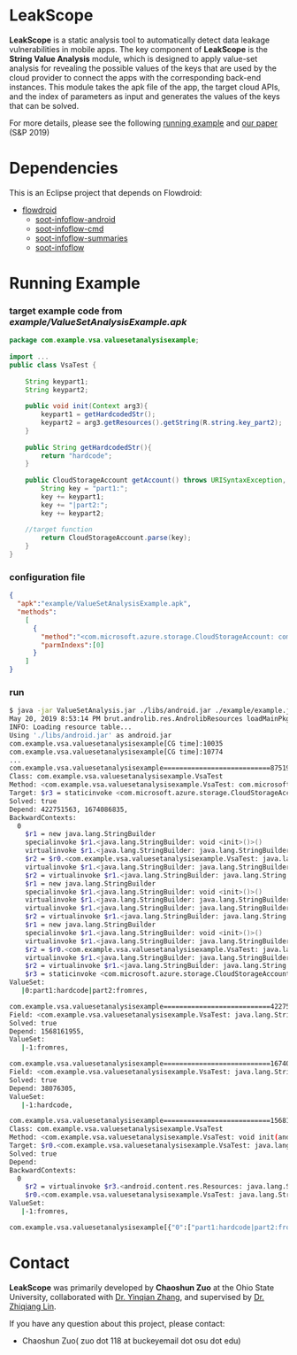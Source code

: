 #  LeakScope
**LeakScope** is a static analysis tool to automatically detect data leakage vulnerabilities in mobile apps. The key component of **LeakScope** is the **String Value Analysis** module, which is designed to apply value-set analysis for revealing the possible values of the keys that are used by the cloud provider to connect the apps with the corresponding  back-end instances. This module takes the apk file of the app, the target cloud APIs, and the index of parameters as input and generates the values of the keys that can be solved.

For more details, please see the following [running example](#jump) and [our paper](http://web.cse.ohio-state.edu/~lin.3021/file/SP19.pdf) (S&P 2019)

# Dependencies
This is an Eclipse project that depends on Flowdroid:

- [flowdroid](https://github.com/secure-software-engineering/FlowDroid)
    - [soot-infoflow-android](https://github.com/secure-software-engineering/FlowDroid/tree/master/soot-infoflow-android "soot-infoflow-android")
    - [soot-infoflow-cmd](https://github.com/secure-software-engineering/FlowDroid/tree/master/soot-infoflow-cmd "soot-infoflow-cmd")
    - [soot-infoflow-summaries](https://github.com/secure-software-engineering/FlowDroid/tree/master/soot-infoflow-summaries "soot-infoflow-summaries")
    - [soot-infoflow](https://github.com/secure-software-engineering/FlowDroid/tree/master/soot-infoflow "soot-infoflow")
# <span id=“jump”>Running Example</span>

### target example code from *example/ValueSetAnalysisExample.apk*
```java
package com.example.vsa.valuesetanalysisexample;  
  
import ...
public class VsaTest {  
  
    String keypart1;  
    String keypart2;  
  
    public void init(Context arg3){  
        keypart1 = getHardcodedStr();  
        keypart2 = arg3.getResources().getString(R.string.key_part2);  
    }  
  
    public String getHardcodedStr(){  
        return "hardcode";  
    }  
  
    public CloudStorageAccount getAccount() throws URISyntaxException, InvalidKeyException {  
        String key = "part1:";  
        key += keypart1;  
        key += "|part2:";  
        key += keypart2; 
         
	//target function
        return CloudStorageAccount.parse(key);  
    }  
}
```
### configuration file
```json
{
  "apk":"example/ValueSetAnalysisExample.apk",
  "methods":
    [
      {
        "method":"<com.microsoft.azure.storage.CloudStorageAccount: com.microsoft.azure.storage.CloudStorageAccount parse(java.lang.String)>",
        "parmIndexs":[0]
      }
    ]
}
```
### run
```sh
$ java -jar ValueSetAnalysis.jar ./libs/android.jar ./example/example.json 
May 20, 2019 8:53:14 PM brut.androlib.res.AndrolibResources loadMainPkg
INFO: Loading resource table...
Using './libs/android.jar' as android.jar
com.example.vsa.valuesetanalysisexample[CG time]:10035
com.example.vsa.valuesetanalysisexample[CG time]:10774
...
com.example.vsa.valuesetanalysisexample===========================875195900===========================
Class: com.example.vsa.valuesetanalysisexample.VsaTest
Method: <com.example.vsa.valuesetanalysisexample.VsaTest: com.microsoft.azure.storage.CloudStorageAccount getAccount()>
Target: $r3 = staticinvoke <com.microsoft.azure.storage.CloudStorageAccount: com.microsoft.azure.storage.CloudStorageAccount parse(java.lang.String)>($r2)
Solved: true
Depend: 422751563, 1674086835, 
BackwardContexts: 
  0
    $r1 = new java.lang.StringBuilder
    specialinvoke $r1.<java.lang.StringBuilder: void <init>()>()
    virtualinvoke $r1.<java.lang.StringBuilder: java.lang.StringBuilder append(java.lang.String)>("part1:")
    $r2 = $r0.<com.example.vsa.valuesetanalysisexample.VsaTest: java.lang.String keypart1>
    virtualinvoke $r1.<java.lang.StringBuilder: java.lang.StringBuilder append(java.lang.String)>($r2)
    $r2 = virtualinvoke $r1.<java.lang.StringBuilder: java.lang.String toString()>()
    $r1 = new java.lang.StringBuilder
    specialinvoke $r1.<java.lang.StringBuilder: void <init>()>()
    virtualinvoke $r1.<java.lang.StringBuilder: java.lang.StringBuilder append(java.lang.String)>($r2)
    virtualinvoke $r1.<java.lang.StringBuilder: java.lang.StringBuilder append(java.lang.String)>("|part2:")
    $r2 = virtualinvoke $r1.<java.lang.StringBuilder: java.lang.String toString()>()
    $r1 = new java.lang.StringBuilder
    specialinvoke $r1.<java.lang.StringBuilder: void <init>()>()
    virtualinvoke $r1.<java.lang.StringBuilder: java.lang.StringBuilder append(java.lang.String)>($r2)
    $r2 = $r0.<com.example.vsa.valuesetanalysisexample.VsaTest: java.lang.String keypart2>
    virtualinvoke $r1.<java.lang.StringBuilder: java.lang.StringBuilder append(java.lang.String)>($r2)
    $r2 = virtualinvoke $r1.<java.lang.StringBuilder: java.lang.String toString()>()
    $r3 = staticinvoke <com.microsoft.azure.storage.CloudStorageAccount: com.microsoft.azure.storage.CloudStorageAccount parse(java.lang.String)>($r2)
ValueSet: 
   |0:part1:hardcode|part2:fromres,

com.example.vsa.valuesetanalysisexample===========================422751563===========================
Field: <com.example.vsa.valuesetanalysisexample.VsaTest: java.lang.String keypart2>
Solved: true
Depend: 1568161955, 
ValueSet: 
   |-1:fromres,

com.example.vsa.valuesetanalysisexample===========================1674086835===========================
Field: <com.example.vsa.valuesetanalysisexample.VsaTest: java.lang.String keypart1>
Solved: true
Depend: 38076305, 
ValueSet: 
   |-1:hardcode,

com.example.vsa.valuesetanalysisexample===========================1568161955===========================
Class: com.example.vsa.valuesetanalysisexample.VsaTest
Method: <com.example.vsa.valuesetanalysisexample.VsaTest: void init(android.content.Context)>
Target: $r0.<com.example.vsa.valuesetanalysisexample.VsaTest: java.lang.String keypart2> = $r2
Solved: true
Depend: 
BackwardContexts: 
  0
    $r2 = virtualinvoke $r3.<android.content.res.Resources: java.lang.String getString(int)>(2131427369)
    $r0.<com.example.vsa.valuesetanalysisexample.VsaTest: java.lang.String keypart2> = $r2
ValueSet: 
   |-1:fromres,

com.example.vsa.valuesetanalysisexample[{"0":["part1:hardcode|part2:fromres"]}]

```
# Contact

**LeakScope** was primarily developed by **Chaoshun Zuo** at the Ohio State University, collaborated with [Dr. Yinqian Zhang](http://web.cse.ohio-state.edu/~zhang.834/), and  supervised by [Dr. Zhiqiang Lin](http://web.cse.ohio-state.edu/~lin.3021/).

If you have any question about this project, please contact:

- Chaoshun Zuo( zuo dot 118 at buckeyemail dot osu dot edu)

